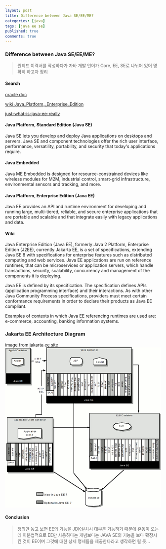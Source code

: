 ```yaml
---
layout: post
title: Difference between Java SE/EE/ME?
categories: [java]
tags: [java ee se]
published: true
comments: true
---
```


### Difference between Java SE/EE/ME?

> 원티드 이력서를 작성하다가 자바 개발 언어가 Core, EE, SE로 나뉘어 있어 명확히 하고자 정리

#### Search
[oracle doc](https://docs.oracle.com/en/java/)

[wiki Java_Platform,_Enterprise_Edition](https://en.wikipedia.org/wiki/Java_Platform,_Enterprise_Edition)

[just-what-is-java-ee-really](https://stackoverflow.com/questions/15774924/just-what-is-java-ee-really)

#### Java Platform, Standard Edition (Java SE)
Java SE lets you develop and deploy Java applications on desktops and servers. Java SE and component technologies offer the rich user interface, performance, versatility, portability, and security that today's applications require.

#### Java Embedded
Java ME Embedded is designed for resource-constrained devices like wireless modules for M2M, industrial control, smart-grid infrastructure, environmental sensors and tracking, and more.

#### Java Platform, Enterprise Edition (Java EE)
Java EE provides an API and runtime environment for developing and running large, multi-tiered, reliable, and secure enterprise applications that are portable and scalable and that integrate easily with legacy applications and data.

#### Wiki
Java Enterprise Edition (Java EE), formerly Java 2 Platform, Enterprise Edition (J2EE), currently Jakarta EE, is a set of specifications, extending Java SE 8 with specifications for enterprise features such as distributed computing and web services. Java EE applications are run on reference runtimes, that can be microservices or application servers, which handle transactions, security, scalability, concurrency and management of the components it is deploying.

Java EE is defined by its specification. The specification defines APIs (application programming interface) and their interactions. As with other Java Community Process specifications, providers must meet certain conformance requirements in order to declare their products as Java EE compliant.

Examples of contexts in which Java EE referencing runtimes are used are: e-commerce, accounting, banking information systems.

### Jakarta EE Architecture Diagram
[image from jakarta ee site](https://jakarta.ee/specifications/platform/8/platform-spec-8.html#architecture)
![jakartaEEArchitectureDiagram](/images/jakartaEEArchitectureDiagram.png)

#### Conclusion
> 정의만 놓고 보면 EE의 기능을 JDK설치시 대부분 가능하기 때문에 혼동이 오는데 이분법적으로 EE만 사용하다는 개념보다는 JAVA SE의 기능을 보다 확장시킨 것이 EE이며 그것에 대한 상세 명세들을 제공한다라고 생각하면 될 듯...